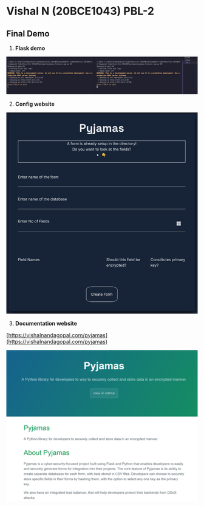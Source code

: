 # Vishal N (20BCE1043) PBL-2

## **Final Demo**

1. **Flask demo**

![Flask demo](./images/flask%202%20port%20demo.jpg)

2. **Config website**

![Config website](./images/config%20website.jpg)

3. **Documentation website**

[https://vishalnandagopal.com/pyjamas](https://vishalnandagopal.com/pyjamas)

![Documentation website](./images/documentation%20screenshot.jpg)
